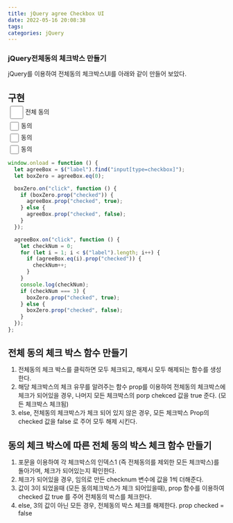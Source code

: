 ```yaml
---
title: jQuery agree Checkbox UI
date: 2022-05-16 20:08:38
tags:
categories: jQuery
---
```


<h3>jQuery전체동의 체크박스 만들기</h3>

jQuery를 이용하여 전체동의 체크박스UI를 아래와 같이 만들어 보았다.

## 구현

<script src="https://code.jquery.com/jquery-2.2.4.min.js"></script>
<script>
$(document).ready(function() {
    let agreeBox = $('label').find('input[type=checkbox]');
    let boxZero = agreeBox.eq(0);
    boxZero.on('click', function () {
        if (boxZero.prop('checked')) {
            agreeBox.prop('checked', true);
        }
        else {
            agreeBox.prop('checked', false);
        }
    })
    agreeBox.on('click', function () {
        let checkNum = 0;
        for (let i = 1; i < $('label').length; i++) {
            if (agreeBox.eq(i).prop('checked')) {
                checkNum++;
            }
        }
        console.log(checkNum);
        if (checkNum === 3) {
            boxZero.prop('checked', true)
        }
        else { boxZero.prop('checked', false) }
    })
});
</script>
<style>
* {
    margin: 0;
    padding: 0
}
#checkWrap {
    width: 120px
}
#checkWrap label {
    display: block;
    margin: 5px;
    font-size: 14px
}
#checkWrap label input[type="checkbox"] {
    margin-right: 5px;
    width: 20px;
    height: 20px;
    vertical-align: middle
}
#checkWrap label:first-child input[type="checkbox"] {
    width: 30px;
    height: 30px
}
</style>
<div id="checkWrap">
    <label for="cheeck01"><input type="checkbox" id="cheeck01" />전체 동의</label>
    <label for="cheeck02"><input type="checkbox" id="cheeck02" />동의</label>
    <label for="cheeck03"><input type="checkbox" id="cheeck03" />동의</label>
    <label for="cheeck04"><input type="checkbox" id="cheeck04" />동의</label>
</div>

```javascript
window.onload = function () {
  let agreeBox = $("label").find("input[type=checkbox]");
  let boxZero = agreeBox.eq(0);

  boxZero.on("click", function () {
    if (boxZero.prop("checked")) {
      agreeBox.prop("checked", true);
    } else {
      agreeBox.prop("checked", false);
    }
  });

  agreeBox.on("click", function () {
    let checkNum = 0;
    for (let i = 1; i < $("label").length; i++) {
      if (agreeBox.eq(i).prop("checked")) {
        checkNum++;
      }
    }
    console.log(checkNum);
    if (checkNum === 3) {
      boxZero.prop("checked", true);
    } else {
      boxZero.prop("checked", false);
    }
  });
};
```

<h2> 전체 동의 체크 박스 함수 만들기 </h2>

1. 전체동의 체크 박스를 클릭하면 모두 체크되고, 해제시 모두 해제되는 함수를 생성한다.
2. 해당 체크박스의 체크 유무를 알려주는 함수 prop를 이용하여 전체동의 체크박스에 체크가 되어있을 경우, 나머지 모든 체크박스의 porp chekced 값을 true 준다. (모든 체크박스 체크됨)
3. else, 전체동의 체크박스가 체크 되어 있지 않은 경우, 모든 체크박스 Prop의 checked 값을 false 로 주어 모두 해제 시킨다.

<h2> 동의 체크 박스에 따른 전체 동의 박스 체크 함수 만들기 </h2>

1. 포문을 이용하여 각 체크박스의 인덱스1 (즉 전체동의를 제외한 모든 체크박스)를 돌아가며, 체크가 되어있는지 확인한다.
2. 체크가 되어있을 경우, 임의로 만든 checknum 변수에 값을 1씩 더해준다.
3. 값이 3이 되었을때 (모든 동의체크박스가 체크 되어있을때), prop 함수를 이용하여 checked 값 true 를 주어 전체동의 박스를 체크한다.
4. else, 3의 값이 아닌 모든 경우, 전체동의 박스 체크를 해제한다. prop checked = false
